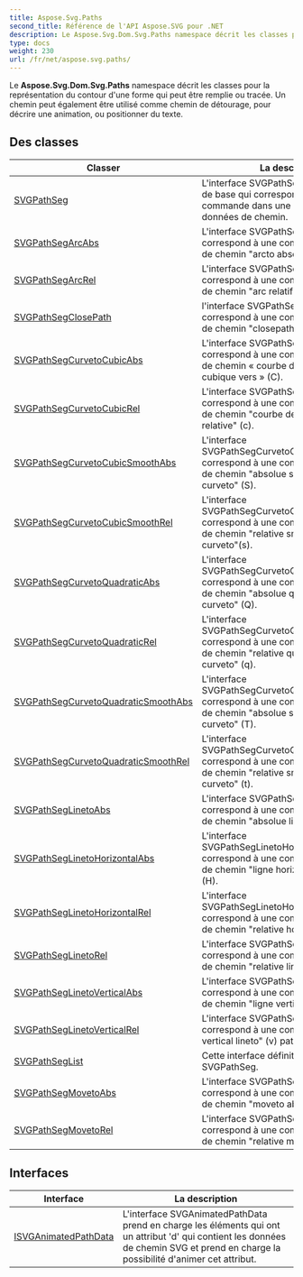 ```yaml
---
title: Aspose.Svg.Paths
second_title: Référence de l'API Aspose.SVG pour .NET
description: Le Aspose.Svg.Dom.Svg.Paths namespace décrit les classes pour la représentation du contour dune forme qui peut être remplie ou tracée. Un chemin peut également être utilisé comme chemin de détourage pour décrire une animation ou positionner du texte.
type: docs
weight: 230
url: /fr/net/aspose.svg.paths/
---
```

Le **Aspose.Svg.Dom.Svg.Paths** namespace décrit les classes pour la représentation du contour d'une forme qui peut être remplie ou tracée. Un chemin peut également être utilisé comme chemin de détourage, pour décrire une animation, ou positionner du texte.

## Des classes

| Classer | La description |
| --- | --- |
| [SVGPathSeg](./svgpathseg/) | L'interface SVGPathSeg est une interface de base qui correspond à une seule commande dans une spécification de données de chemin. |
| [SVGPathSegArcAbs](./svgpathsegarcabs/) | L'interface SVGPathSegArcAbs correspond à une commande de données de chemin "arcto absolu" (A). |
| [SVGPathSegArcRel](./svgpathsegarcrel/) | L'interface SVGPathSegArcRel correspond à une commande de données de chemin "arc relatif" (a). |
| [SVGPathSegClosePath](./svgpathsegclosepath/) | l'interface SVGPathSegClosePath correspond à une commande de données de chemin "closepath" (z). |
| [SVGPathSegCurvetoCubicAbs](./svgpathsegcurvetocubicabs/) | L'interface SVGPathSegCurvetoCubicAbs correspond à une commande de données de chemin « courbe de Bézier absolu cubique vers » (C). |
| [SVGPathSegCurvetoCubicRel](./svgpathsegcurvetocubicrel/) | L'interface SVGPathSegCurvetoCubicRel correspond à une commande de données de chemin "courbe de Bézier cubique relative" (c). |
| [SVGPathSegCurvetoCubicSmoothAbs](./svgpathsegcurvetocubicsmoothabs/) | L'interface SVGPathSegCurvetoCubicSmoothAbs correspond à une commande de données de chemin "absolue smooth cubic curveto" (S). |
| [SVGPathSegCurvetoCubicSmoothRel](./svgpathsegcurvetocubicsmoothrel/) | L'interface SVGPathSegCurvetoCubicSmoothRel correspond à une commande de données de chemin "relative smooth cubic curveto"(s). |
| [SVGPathSegCurvetoQuadraticAbs](./svgpathsegcurvetoquadraticabs/) | L'interface SVGPathSegCurvetoQuadraticAbs correspond à une commande de données de chemin "absolue quadratic Bézier curveto" (Q). |
| [SVGPathSegCurvetoQuadraticRel](./svgpathsegcurvetoquadraticrel/) | L'interface SVGPathSegCurvetoQuadraticRel correspond à une commande de données de chemin "relative quadratic Bézier curveto" (q). |
| [SVGPathSegCurvetoQuadraticSmoothAbs](./svgpathsegcurvetoquadraticsmoothabs/) | L'interface SVGPathSegCurvetoQuadraticSmoothAbs correspond à une commande de données de chemin "absolue smooth cubic curveto" (T). |
| [SVGPathSegCurvetoQuadraticSmoothRel](./svgpathsegcurvetoquadraticsmoothrel/) | L'interface SVGPathSegCurvetoQuadraticSmoothRel correspond à une commande de données de chemin "relative smooth cubic curveto" (t). |
| [SVGPathSegLinetoAbs](./svgpathseglinetoabs/) | L'interface SVGPathSegLinetoAbs correspond à une commande de données de chemin "absolue lineto" (L). |
| [SVGPathSegLinetoHorizontalAbs](./svgpathseglinetohorizontalabs/) | L'interface SVGPathSegLinetoHorizontalAbs correspond à une commande de données de chemin "ligne horizontale absolue" (H). |
| [SVGPathSegLinetoHorizontalRel](./svgpathseglinetohorizontalrel/) | L'interface SVGPathSegLinetoHorizontalRel correspond à une commande de données de chemin "relative horizontal lineto" (h). |
| [SVGPathSegLinetoRel](./svgpathseglinetorel/) | L'interface SVGPathSegLinetoRel correspond à une commande de données de chemin "relative lineto" (l). |
| [SVGPathSegLinetoVerticalAbs](./svgpathseglinetoverticalabs/) | L'interface SVGPathSegLinetoVerticalAbs correspond à une commande de données de chemin "ligne verticale absolue" (V). |
| [SVGPathSegLinetoVerticalRel](./svgpathseglinetoverticalrel/) | L'interface SVGPathSegLinetoVerticalRel correspond à une commande "relative vertical lineto" (v) path data. |
| [SVGPathSegList](./svgpathseglist/) | Cette interface définit une liste d'objets SVGPathSeg. |
| [SVGPathSegMovetoAbs](./svgpathsegmovetoabs/) | L'interface SVGPathSegMovetoAbs correspond à une commande de données de chemin "moveto absolu" (M). |
| [SVGPathSegMovetoRel](./svgpathsegmovetorel/) | L'interface SVGPathSegMovetoRel correspond à une commande de données de chemin "relative moveto" (m). |
## Interfaces

| Interface | La description |
| --- | --- |
| [ISVGAnimatedPathData](./isvganimatedpathdata/) | L'interface SVGAnimatedPathData prend en charge les éléments qui ont un attribut 'd' qui contient les données de chemin SVG et prend en charge la possibilité d'animer cet attribut. |


